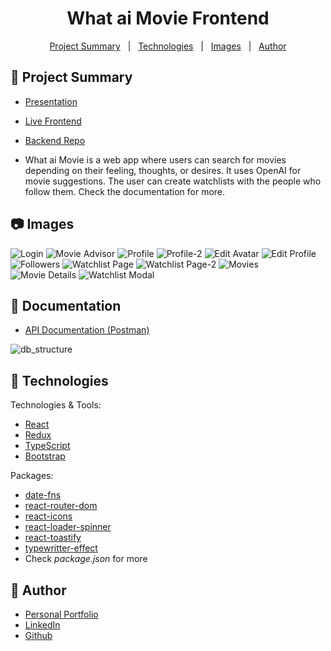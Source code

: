<h1 align="center">What ai Movie Frontend</h1>

<p align="center">
  <a href="#dart-project-summary">Project Summary</a> &#xa0; | &#xa0;
  <a href="#rocket-technologies">Technologies</a> &#xa0; | &#xa0;
  <a href="#camera-images">Images</a> &#xa0; | &#xa0;
  <a href="#bust_in_silhouette-author">Author</a>
</p>

## :dart: Project Summary

- [Presentation](https://youtu.be/_rA3CapbmYA?si=ExtdfMh6uaEFnATS)
- [Live Frontend](https://what-ai-movie.vercel.app)
- [Backend Repo](https://github.com/yasirozdemir/capstone-project-be)

- What ai Movie is a web app where users can search for movies depending on their feeling, thoughts, or desires. It uses OpenAI for movie suggestions. The user can create watchlists with the people who follow them. Check the documentation for more.

## :camera: Images

![Login](./src/assets/mockup/1.png)
![Movie Advisor](./src/assets/mockup/2.png)
![Profile](./src/assets/mockup/3.png)
![Profile-2](./src/assets/mockup/4.png)
![Edit Avatar](./src/assets/mockup/6.png)
![Edit Profile](./src/assets/mockup/7.png)
![Followers](./src/assets/mockup/5.png)
![Watchlist Page](./src/assets/mockup/8.png)
![Watchlist Page-2](./src/assets/mockup/9.png)
![Movies](./src/assets/mockup/10.png)
![Movie Details](./src/assets/mockup/11.png)
![Watchlist Modal](./src/assets/mockup/12.png)

## :open_file_folder: Documentation

- [API Documentation (Postman)](https://documenter.getpostman.com/view/25420267/2s93eU3Zqs)

![db_structure](https://res.cloudinary.com/yasirdev/image/upload/v1683028898/WhataMovie/dev/DB_Structure.png)

## :rocket: Technologies

Technologies & Tools:

- [React](https://react.dev/)
- [Redux](https://redux.js.org/)
- [TypeScript](https://www.typescriptlang.org/)
- [Bootstrap](https://getbootstrap.com/)

Packages:

- [date-fns](https://www.npmjs.com/package/date-fns)
- [react-router-dom](https://www.npmjs.com/package/react-router-dom)
- [react-icons](https://www.npmjs.com/package/react-icons)
- [react-loader-spinner](https://www.npmjs.com/package/react-loader-spinner)
- [react-toastify](https://www.npmjs.com/package/react-toastify)
- [typewritter-effect](https://www.npmjs.com/package/typewriter-effect)
- Check _package.json_ for more

## :bust_in_silhouette: Author

- [Personal Portfolio](https://www.yasirozdemir.com/)
- [LinkedIn](https://www.linkedin.com/in/muhammedyasirozdemir/)
- [Github](https://github.com/yasirozdemir)
